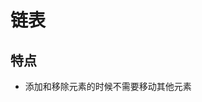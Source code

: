 <!--
 * @Author: xujie 1607526161@qq.com
 * @Date: 2022-11-27 22:46:14
 * @LastEditors: xujie 1607526161@qq.com
 * @FilePath: \HTML-CSS-Javascript-\dataStructure\linkedList\linkList.md
 * @Description: 
-->
# 链表

## 特点

* 添加和移除元素的时候不需要移动其他元素
